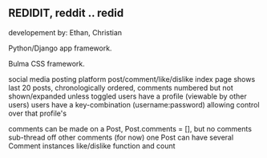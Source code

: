 ## REDIDIT, reddit .. redid
developement by: Ethan, Christian

Python/Django app framework.

Bulma CSS framework.

social media posting platform
post/comment/like/dislike
index page shows last 20 posts, chronologically ordered, 
comments numbered but not shown/expanded unless toggled
users have a profile (viewable by other users)
users have a key-combination (username:password)
allowing control over that profile's 

comments can be made on a Post, Post.comments = [],
but no comments sub-thread off other comments (for now)
one Post can have several Comment instances
like/dislike function and count
